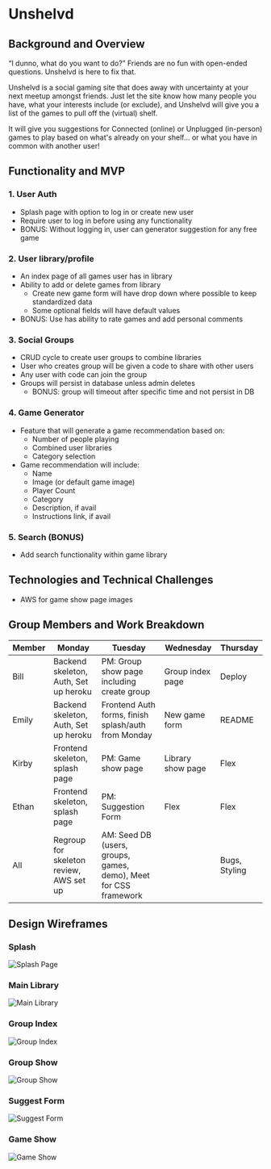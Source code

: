 # Unshelvd

## Background and Overview
“I dunno, what do you want to do?”  Friends are no fun with open-ended questions. Unshelvd is here to fix that.

Unshelvd is a social gaming site that does away with uncertainty at your next meetup amongst friends. Just let the site know how many people you have, what your interests include (or exclude), and Unshelvd will give you a list of the games to pull off the (virtual) shelf.

It will give you suggestions for Connected (online) or Unplugged (in-person) games to play based on what's already on your shelf... or what you have in common with another user!

## Functionality and MVP
### 1. User Auth
* Splash page with option to log in or create new user
* Require user to log in before using any functionality
* BONUS: Without logging in, user can generator suggestion for any free game

### 2. User library/profile
* An index page of all games user has in library
* Ability to add or delete games from library
  * Create new game form will have drop down where possible to keep standardized data
  * Some optional fields will have default values
* BONUS: Use has ability to rate games and add personal comments

### 3. Social Groups
* CRUD cycle to create user groups to combine libraries
* User who creates group will be given a code to share with other users
* Any user with code can join the group
* Groups will persist in database unless admin deletes
  * BONUS: group will timeout after specific time and not persist in DB

### 4. Game Generator
* Feature that will generate a game recommendation based on:
  * Number of people playing
  * Combined user libraries
  * Category selection
* Game recommendation will include:
  * Name
  * Image (or default game image)
  * Player Count
  * Category
  * Description, if avail
  * Instructions link, if avail

### 5. Search (BONUS)
* Add search functionality within game library

## Technologies and Technical Challenges
* AWS for game show page images

## Group Members and Work Breakdown
| Member | Monday                                  | Tuesday                                                          | Wednesday         | Thursday      |
|--------|-----------------------------------------|------------------------------------------------------------------|-------------------|---------------|
| Bill   | Backend skeleton, Auth, Set up heroku   | PM: Group show page including create group                       | Group index page  | Deploy        |
| Emily  | Backend skeleton, Auth, Set up heroku   | Frontend Auth forms, finish splash/auth from Monday              | New game form     | README        |
| Kirby  | Frontend skeleton, splash page          | PM: Game show page                                               | Library show page | Flex          |
| Ethan  | Frontend skeleton, splash page          | PM: Suggestion Form                                              | Flex              | Flex          |
| All    | Regroup for skeleton review, AWS set up | AM: Seed DB (users, groups, games, demo), Meet for CSS framework |                   | Bugs, Styling |

## Design Wireframes

### Splash
![Splash Page](https://github.com/Bill-the-dev/Unshelvd_MERN/blob/main/wireframes/01_splash.png?raw=true)

### Main Library 
![Main Library](https://github.com/Bill-the-dev/Unshelvd_MERN/blob/main/wireframes/02_library.png?raw=true)

### Group Index
![Group Index](https://github.com/Bill-the-dev/Unshelvd_MERN/blob/main/wireframes/03_group_index.png?raw=true)

### Group Show
![Group Show](https://github.com/Bill-the-dev/Unshelvd_MERN/blob/main/wireframes/04_group_show.png?raw=true)

### Suggest Form
![Suggest Form](https://github.com/Bill-the-dev/Unshelvd_MERN/blob/main/wireframes/05_suggest_form.png?raw=true)

### Game Show
![Game Show](https://github.com/Bill-the-dev/Unshelvd_MERN/blob/main/wireframes/06_game_show.png?raw=true)




